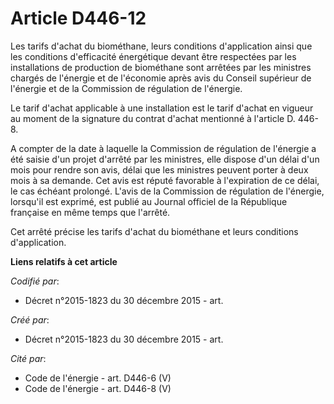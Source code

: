 # Article D446-12

Les tarifs d'achat du biométhane, leurs conditions d'application ainsi que les conditions d'efficacité énergétique devant
être respectées par les installations de production de biométhane sont arrêtées par les ministres chargés de l'énergie et de
l'économie après avis du Conseil supérieur de l'énergie et de la Commission de régulation de l'énergie. 

Le tarif d'achat applicable à une installation est le tarif d'achat en vigueur au moment de la signature du contrat d'achat
mentionné à l'article D. 446-8. 

A compter de la date à laquelle la Commission de régulation de l'énergie a été saisie d'un projet d'arrêté par les ministres,
elle dispose d'un délai d'un mois pour rendre son avis, délai que les ministres peuvent porter à deux mois à sa demande. Cet
avis est réputé favorable à l'expiration de ce délai, le cas échéant prolongé. L'avis de la Commission de régulation de
l'énergie, lorsqu'il est exprimé, est publié au Journal officiel de la République française en même temps que l'arrêté. 

Cet arrêté précise les tarifs d'achat du biométhane et leurs conditions d'application.

**Liens relatifs à cet article**

_Codifié par_:

  - Décret n°2015-1823 du 30 décembre 2015 - art.

_Créé par_:

  - Décret n°2015-1823 du 30 décembre 2015 - art.

_Cité par_:

  - Code de l'énergie - art. D446-6 (V)
  - Code de l'énergie - art. D446-8 (V)
